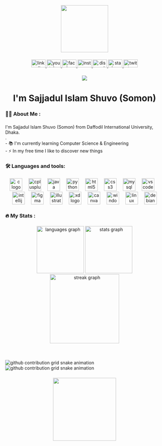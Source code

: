 <div align="center">
  <img height="150" src="https://camo.githubusercontent.com/62da68eb62b1e5f175f7d1f0191dd89a653d7908feb22d37d4a0ab07365d6791/68747470733a2f2f6d656469612e67697068792e636f6d2f6d656469612f4d3967624264396e6244724f5475314d71782f67697068792e676966"  />
</div>

###

<div align="center">
  <a href="https://www.linkedin.com/in/sajjadul-islam-shuvo/" target="_blank">
    <img src="https://raw.githubusercontent.com/maurodesouza/profile-readme-generator/master/src/assets/icons/social/linkedin/default.svg" width="45" height="25" alt="linkedin logo"  />
  </a>
  <a href="https://www.youtube.com/@x-knight-fury" target="_blank">
    <img src="https://raw.githubusercontent.com/maurodesouza/profile-readme-generator/master/src/assets/icons/social/youtube/default.svg" width="45" height="25" alt="youtube logo"  />
  </a>
  <a href="https://www.facebook.com/sajjadul.islam.shuvoo" target="_blank">
    <img src="https://raw.githubusercontent.com/maurodesouza/profile-readme-generator/master/src/assets/icons/social/facebook/default.svg" width="45" height="25" alt="facebook logo"  />
  </a>
  <a href="https://www.instagram.com/sajjadul_islam_shuvo/" target="_blank">
    <img src="https://raw.githubusercontent.com/maurodesouza/profile-readme-generator/master/src/assets/icons/social/instagram/default.svg" width="45" height="25" alt="instagram logo"  />
  </a>
  <a href="https://discord.com/users/1075828886903984239" target="_blank">
    <img src="https://raw.githubusercontent.com/maurodesouza/profile-readme-generator/master/src/assets/icons/social/discord/default.svg" width="45" height="25" alt="discord logo"  />
  </a>
  <a href="https://stackoverflow.com/users/21212239/saju" target="_blank">
    <img src="https://raw.githubusercontent.com/maurodesouza/profile-readme-generator/master/src/assets/icons/social/stackoverflow/default.svg" width="45" height="25" alt="stackoverflow logo"  />
  </a>
  <img src="https://raw.githubusercontent.com/maurodesouza/profile-readme-generator/master/src/assets/icons/social/twitter/default.svg" width="45" height="25" alt="twitter logo"  />
</div>

###

<div align="center">
  <img src="https://profile-counter.glitch.me/sajjadul-islam-shuvo/count.svg?"  />
</div>

###

<h1 align="center">I'm Sajjadul Islam Shuvo (Somon)</h1>

###

<h3 align="left">👩‍💻  About Me :</h3>

###

<p align="left">I'm Sajjadul Islam Shuvo (Somon) from Daffodil International University, Dhaka.<br>.<br>- 📚 I'm currently learning Computer Science & Engineering<br>- ⚡ In my free time I like to discover new things</p>

###

<h3 align="left">🛠 Languages and tools:</h3>

###

<div align="center">
  <img src="https://cdn.jsdelivr.net/gh/devicons/devicon/icons/c/c-original.svg" height="40" alt="c logo"  />
  <img width="12" />
  <img src="https://cdn.jsdelivr.net/gh/devicons/devicon/icons/cplusplus/cplusplus-original.svg" height="40" alt="cplusplus logo"  />
  <img width="12" />
  <img src="https://cdn.jsdelivr.net/gh/devicons/devicon/icons/java/java-original.svg" height="40" alt="java logo"  />
  <img width="12" />
  <img src="https://cdn.jsdelivr.net/gh/devicons/devicon/icons/python/python-original.svg" height="40" alt="python logo"  />
  <img width="12" />
  <img src="https://cdn.jsdelivr.net/gh/devicons/devicon/icons/html5/html5-original.svg" height="40" alt="html5 logo"  />
  <img width="12" />
  <img src="https://cdn.jsdelivr.net/gh/devicons/devicon/icons/css3/css3-original.svg" height="40" alt="css3 logo"  />
  <img width="12" />
  <img src="https://cdn.jsdelivr.net/gh/devicons/devicon/icons/mysql/mysql-original.svg" height="40" alt="mysql logo"  />
  <img width="12" />
  <img src="https://cdn.jsdelivr.net/gh/devicons/devicon/icons/vscode/vscode-original.svg" height="40" alt="vscode logo"  />
  <img width="12" />
  <img src="https://cdn.jsdelivr.net/gh/devicons/devicon/icons/intellij/intellij-original.svg" height="40" alt="intellij logo"  />
  <img width="12" />
  <img src="https://cdn.jsdelivr.net/gh/devicons/devicon/icons/figma/figma-original.svg" height="40" alt="figma logo"  />
  <img width="12" />
  <img src="https://cdn.jsdelivr.net/gh/devicons/devicon/icons/illustrator/illustrator-plain.svg" height="40" alt="illustrator logo"  />
  <img width="12" />
  <img src="https://cdn.jsdelivr.net/gh/devicons/devicon/icons/xd/xd-plain.svg" height="40" alt="xd logo"  />
  <img width="12" />
  <img src="https://cdn.jsdelivr.net/gh/devicons/devicon/icons/canva/canva-original.svg" height="40" alt="canva logo"  />
  <img width="12" />
  <img src="https://cdn.jsdelivr.net/gh/devicons/devicon/icons/windows8/windows8-original.svg" height="40" alt="windows8 logo"  />
  <img width="12" />
  <img src="https://cdn.jsdelivr.net/gh/devicons/devicon/icons/linux/linux-original.svg" height="40" alt="linux logo"  />
  <img width="12" />
  <img src="https://cdn.jsdelivr.net/gh/devicons/devicon/icons/debian/debian-original.svg" height="40" alt="debian logo"  />
</div>

###

<h3 align="left">🔥   My Stats :</h3>

###

<div align="center">
  <img src="https://github-readme-stats.vercel.app/api/top-langs?username=sajjadul-islam-shuvo&locale=en&hide_title=false&layout=compact&card_width=320&langs_count=5&theme=omni&hide_border=false&order=2" height="150" alt="languages graph"  />
  <img src="https://github-readme-stats.vercel.app/api?username=sajjadul-islam-shuvo&hide_title=true&hide_rank=false&show_icons=true&include_all_commits=false&count_private=true&disable_animations=false&theme=omni&locale=en&hide_border=false&order=1" height="150" alt="stats graph"  />
  <img src="https://streak-stats.demolab.com?user=sajjadul-islam-shuvo&locale=en&mode=weekly&theme=omni&hide_border=false&border_radius=5&order=3" height="220" alt="streak graph"  />
</div>

###

<br clear="both">

![github contribution grid snake animation](https://raw.githubusercontent.com/sajjadul-islam-shuvo/sajjadul-islam-shuvo/output/github-contribution-grid-snake-dark.svg#gh-dark-mode-only)![github contribution grid snake animation](https://raw.githubusercontent.com/sajjadul-islam-shuvo/sajjadul-islam-shuvo/output/github-contribution-grid-snake.svg#gh-light-mode-only)

###

<div align="center">
  <img height="200" src="https://picsum.photos/300/200"  />
</div>

###
